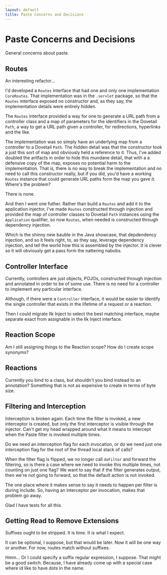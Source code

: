 ```yaml
---
layout: default
title: Paste Concerns and Decisions
---
```


# Paste Concerns and Decisions

General concerns about paste.

## Routes

An interesting refactor...

I'd developed a `Routes` interface that had one and only one implementation
`CoreRoutes`. That implementation was in the `.servlet` package, so that the
`Routes` interface exposed no constructor and, as they say, the implementation
details were entirely hidden.

The `Routes` interface provided a way for one to generate a URL path from a
controller class and a map of parameters for the identifiers in the Dovetail
`Path`, a way to get a URL path given a controller, for redirections, hyperlinks
and the like.

The implementation was so simply have an underlying map from a controller to a
Dovetail `Path`. The hidden detail was that the constructor took a just this
sort of map and obviously held a reference to it. Thus, I've added doubled the
aritfacts in order to hide this mundane detail, that with a a defensive copy of
the map, exposes no potential harm to the implementation. That is, there is no
way to break the implementation and no need to call this constructor really, but
if you did, you'd have a working `Routes` instance that could generate URL paths
form the map you gave it. Where's the problem?

There is none.

And then I went one futher. Rather than build a `Routes` and add it to the
application injector, I've made `Routes` constructed through injection and
provided the map of controller classes to Dovetail `Path` instances using the
`Application` qualifier, so now `Routes`, when needed is constructed through
dependency injection.

Which is the shinny new bauble in the Java showcase, that depdendency injection,
and so it feels right, to, as they say, leverage dependency injection, and tell
the world how this is assembled by the injector. It is clever so it will
obviously get a pass form the nattering nabobs.

## Controller Interface

Currently, controllers are just objects, POJOs, constructed through injection
and annotated in order to be of some use. There is no need for a controller to
implement any particular interface.

Although, if there were a `Controller` interface, it would be easier to identify
the single controller that exists in the lifetime of a request or a reaction.

Then I could migrate Ilk Inject to select the best matching interface, maybe
separate exact from assignable in the Ilk Inject interface.

## Reaction Scope

Am I still assigning things to the Reaction scope? How do I create scope
synonyms?

## Reactions

Currently you bind to a class, but shouldn't you bind instead to an annotation?
Something that is not as expensive to create in terms of byte size.

## Filtering and Interception

Interception is broken again. Each time the filter is invoked, a new interceptor
is created, but only the first interceptor is visible through the injector.
Can't get my head wrapped around what it means to intercept when the Paste
filter is invoked multiple times.

Do we need an interception flag for each invocation, or do we need just one
interception flag for the root of the thread local stack of calls?

When the filter flag is flipped, we no longer call `doFilter` and forward the
filtering, so is there a case where we need to invoke this multiple times, not
counting on just one flag? We want to say that if the filter generates output,
then we're not going to forward, so that the default action is not invoked.

The one place where it makes sense to say it needs to happen per filter is
during include. So, having an interceptor per invocation, makes that problem go
away.

Glad I have tests for all this.

## Getting Read to Remove Extensions

Suffixes ought to be stripped. It is time. It is what I expect.

It can be optional, I suppose, but that would be later. Now it will be one way
or another. For now, routes match without suffixes.

Hmm... Or I could specify a suffix regular expression, I suppose. That might be
a good switch. Because, I have already come up with a special case where id like
to have dots in the name.
